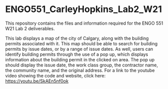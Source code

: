 # ENGO551_CarleyHopkins_Lab2_W21
This repository contains the files and information required for the ENGO 551 W21 Lab 2 deliverables. 


This lab displays a map of the city of Calgary, along with the building permits associated with it.
This map should be able to search for building permits by issue dates, or by a range of issue dates.
As well, users can identify building permits through the use of a pop up, which displays information about the building permit in the clicked on area.
The pop up should display the issue date, the work class group, the contractor name, the community name, and the original address. 
For a link to the youtube video showing the code and website, click here: https://youtu.be/SkAEn5nf0ok
